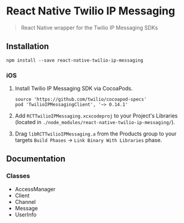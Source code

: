 # React Native Twilio IP Messaging
>React Native wrapper for the Twilio IP Messaging SDKs

## Installation
```npm install --save react-native-twilio-ip-messaging```

### iOS
1. Install Twilio IP Messaging SDK via CocoaPods.

    ```
    source 'https://github.com/twilio/cocoapod-specs'
    pod 'TwilioIPMessagingClient', '~> 0.14.1'
    ```
    
2. Add `RCTTwilioIPMessaging.xcxcodeproj` to your Project's Libraries (located in `./node_modules/react-native-twilio-ip-messaging/`).
3. Drag `libRCTTwilioIPMessaging.a` from the Products group to your targets `Build Phases` -> `Link Binary With Libraries` phase.

## Documentation

### Classes

- AccessManager
- Client
- Channel
- Message
- UserInfo
